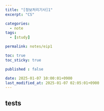 ```yaml
---
title: "[정보처리기사]1"
excerpt: "CS"

categories:
  - note
tags:
  - [study]

permalink: notes/eip1

toc: true
toc_sticky: true

published : false

date: 2025-01-07 10:00:01+0900
last_modified_at: 2025-01-07 02:05:01+0900
---
```


## tests